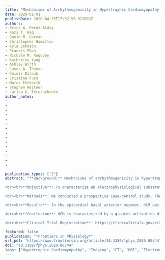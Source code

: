 ```yaml
---
title: "Mechanisms of Arrhythmogenicity in Hypertrophic Cardiomyopathy: Insight From Non-invasive Electrocardiographic Imaging"
date: 2020-01-01
publishDate: 2020-04-25T17:32:56.922089Z
authors:
- Erick A. Perez-Alday
- Kazi T. Haq
- David M. German
- Christopher Hamilton
- Kyle Johnson
- Francis Phan
- Nichole M. Rogovoy
- Katherine Yang
- Ashley Wirth
- Jason A. Thomas
- Khidir Dalouk
- Cristina Fuss
- Maros Ferencik
- Stephen Heitner
- Larisa G. Tereshchenko
author_notes:
-
-
-
-
-
-
-
-
-
-
-
-
-
-
-

publication_types: ["2"]
abstract: "**Background:** Mechanisms of arrhythmogenicity in hypertrophic cardiomyopathy (HCM) are not well understood.

<br><br>**Objective**: To characterize an electrophysiological substrate of HCM in comparison to ischemic cardiomyopathy (ICM), or healthy individuals.

<br><br>**Methods**: We conducted a prospective case-control study. The study enrolled HCM patients at high risk for ventricular tachyarrhythmia (VT) [n = 10; age 61 ± 9 years; left ventricular ejection fraction (LVEF) 60 ± 9%], and three comparison groups: healthy individuals (n = 10; age 28 ± 6 years; LVEF textgreater 70%), ICM patients with LV hypertrophy (LVH) and known VT (n = 10; age 64 ± 9 years; LVEF 31 ± 15%), and ICM patients with LVH and no known VT (n = 10; age 70 ± 7 years; LVEF 46 ± 16%). All participants underwent 12-lead ECG, cardiac CT or MRI, and 128-electrode body surface mapping (BioSemi ActiveTwo, Netherlands). Non-invasive voltage and activation maps were reconstructed using the open-source SCIRun (University of Utah) inverse problem-solving environment.

<br><br>**Results**: In the epicardial basal anterior segment, HCM patients had the greatest ventricular activation dispersion [16.4 ± 5.5 vs. 13.1 ± 2.7 (ICM with VT) vs. 13.8 ± 4.3 (ICM no VT) vs. 8.1 ± 2.4 ms (Healthy); P = 0.0007], the largest unipolar voltage [1094 ± 211 vs. 934 ± 189 (ICM with VT) vs. 898 ± 358 (ICM no VT) vs. 842 ± 90 μV (Healthy); P = 0.023], and the greatest voltage dispersion [median (interquartile range) 215 (161–281) vs. 189 (143–208) (ICM with VT) vs. 158 (109–236) (ICM no VT) vs. 110 (106–168) μV (Healthy); P = 0.041]. Differences were also observed in other endo-and epicardial basal and apical segments.

<br><br>**Conclusion**: HCM is characterized by a greater activation dispersion in basal segments, a larger voltage, and a larger voltage dispersion through LV.

<br><br>**Clinical Trial Registration**: https://clinicaltrials.gov/ct2/show/NCT02806479"

featured: false
publication: "*Frontiers in Physiology*"
url_pdf: "https://www.frontiersin.org/article/10.3389/fphys.2020.00344"
doi: "10.3389/fphys.2020.00344"
tags: ["Hypertrophic Cardiomyopathy", "Imaging", "CT", "MRI", "Electrocardiology", "Clinical Trials"]
---
```


